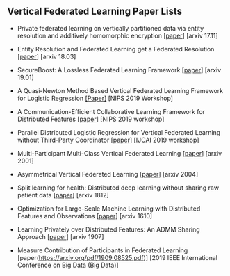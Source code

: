 ## Vertical Federated Learning Paper Lists

* Private federated learning on vertically partitioned data via entity resolution and additively homomorphic encryption [[paper](https://arxiv.org/abs/1711.10677)] [arxiv 17.11]
* Entity Resolution and Federated Learning get a Federated Resolution [[paper](https://arxiv.org/abs/1803.04035)] [arxiv 18.03]
* SecureBoost: A Lossless Federated Learning Framework [[paper](https://arxiv.org/abs/1901.08755)] [arxiv 19.01]
* A Quasi-Newton Method Based Vertical Federated Learning Framework for Logistic Regression [[Paper]](https://arxiv.org/abs/1912.00513) [NIPS 2019 Workshop]

* A Communication-Efficient Collaborative Learning Framework for Distributed Features [[paper](https://arxiv.org/abs/1912.11187)] [NIPS 2019 workshop]

* Parallel Distributed Logistic Regression for Vertical Federated Learning without Third-Party Coordinator [[paper](https://arxiv.org/abs/1911.09824)] [IJCAI 2019 workshop]

* Multi-Participant Multi-Class Vertical Federated Learning [[paper](https://arxiv.org/abs/2001.11154)] [arxiv 2001]
* Asymmetrical Vertical Federated Learning [[paper](https://arxiv.org/abs/2004.07427)] [arxiv 2004]
* Split learning for health: Distributed deep learning without sharing raw patient data [[paper](https://arxiv.org/abs/1812.00564)] [arxiv 1812]

* Optimization for Large-Scale Machine Learning with Distributed Features and Observations [[paper](https://arxiv.org/abs/1610.10060)] [arxiv 1610]

* Learning Privately over Distributed Features: An ADMM Sharing Approach [[paper](https://arxiv.org/abs/1907.07735)] [arxiv 1907]

* Measure Contribution of Participants in Federated Learning [paper(https://arxiv.org/pdf/1909.08525.pdf)] [2019 IEEE International Conference on Big Data (Big Data)]
